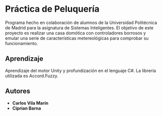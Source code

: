 # Práctica de Peluquería

Programa hecho en colaboración de alumnos de la Universidad Politécnica de Madrid para la asignatura de Sistemas Inteligentes. El objetivo de este proyecto es realizar una casa domótica con controladores borrosos y emular una serie de características metereológicas para comprobar su funcionamiento.


## Aprendizaje

Aprendizaje del motor Unity y profundización en el lenguaje C#. La librería utilizada es Accord.Fuzzy.

## Autores

* **Carlos Vila Marín** 
* **Ciprian Barna** 





